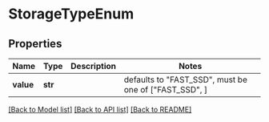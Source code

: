 # StorageTypeEnum


## Properties
Name | Type | Description | Notes
------------ | ------------- | ------------- | -------------
**value** | **str** |  | defaults to "FAST_SSD",  must be one of ["FAST_SSD", ]

[[Back to Model list]](../README.md#documentation-for-models) [[Back to API list]](../README.md#documentation-for-api-endpoints) [[Back to README]](../README.md)


